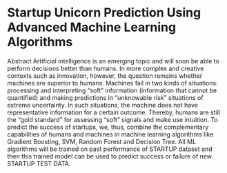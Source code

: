 #                                                       Startup Unicorn Prediction Using Advanced Machine Learning Algorithms

Abstract
Artificial intelligence is an emerging topic and will soon be able to perform decisions better than humans. In more complex and creative contexts such as innovation, however, the question remains whether machines are superior to humans. Machines fail in two kinds of situations: processing and interpreting “soft” information (information that cannot be quantified) and making predictions in “unknowable risk” situations of extreme uncertainty. In such situations, the machine does not have representative information for a certain outcome. Thereby, humans are still the “gold standard” for assessing “soft” signals and make use intuition. To predict the success of startups, we, thus, combine the complementary capabilities of humans and machines in machine learning algorithms like Gradient Boosting, SVM, Random Forest and Decision Tree. All ML algorithms will be trained on past performance of STARTUP dataset and then this trained model can be used to predict success or failure of new STARTUP TEST DATA. 
